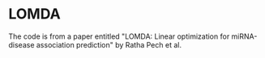 # LOMDA

The code is from a paper entitled "LOMDA: Linear optimization for miRNA-disease association prediction" by Ratha Pech et al. 

